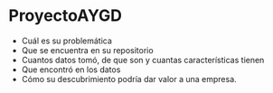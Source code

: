 # ProyectoAYGD

- Cuál es su problemática
- Que se encuentra en su repositorio
- Cuantos datos tomó, de que son y cuantas características tienen
- Que encontró en los datos
- Cómo su descubrimiento podría dar valor a una empresa.
